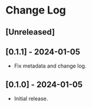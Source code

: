 # Change Log

## [Unreleased]

## [0.1.1] - 2024-01-05

- Fix metadata and change log.

## [0.1.0] - 2024-01-05

- Initial release.
